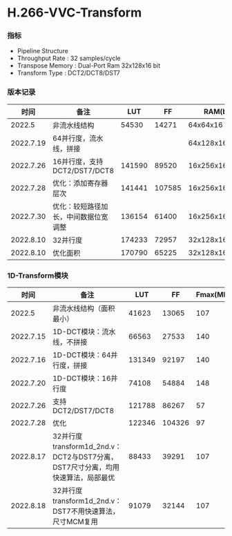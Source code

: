 # H.266-VVC-Transform

### 指标

- Pipeline Structure
- Throughput Rate : 32 samples/cycle
- Transpose Memory : Dual-Port Ram 32x128x16 bit 
- Transform Type : DCT2/DCT8/DST7

### 版本记录

| 时间      | 备注                                 | LUT    | FF     | RAM(bits)       | Fmax(MHz) |
| --------- | ------------------------------------ | ------ | ------ | --------------- | --------- |
| 2022.5    | 非流水线结构                         | 54530  | 14271  | 64x64x16        | 107       |
| 2022.7.19 | 64并行度，流水线，拼接               |        |        | 64x128x16       |           |
| 2022.7.26 | 16并行度，支持DCT2/DST7/DCT8         | 141590 | 89520  | 16x256x16       | 51        |
| 2022.7.28 | 优化：添加寄存器层次                 | 141441 | 107585 | 16x256x16       | 97        |
| 2022.7.30 | 优化：较短路径加长，中间数据位宽调整 | 136154 | 61400  | 16x256x16       | 102       |
| 2022.8.10 | 32并行度                             | 174233 | 72957  | 32x128x16+64x10 | 105       |
| 2022.8.10 | 优化面积                             | 170790 | 65225  | 32x128x16+64x10 | 107       |

### 1D-Transform模块

| 时间      | 备注                                                         | LUT    | FF     | Fmax(MHz) |
| --------- | ------------------------------------------------------------ | ------ | ------ | --------- |
| 2022.5    | 非流水线结构（面积最小）                                     | 41623  | 13065  | 107       |
| 2022.7.15 | 1D-DCT模块：流水线，不拼接                                   | 66563  | 27533  | 140       |
| 2022.7.16 | 1D-DCT模块：64并行度，拼接                                   | 131349 | 92197  | 140       |
| 2022.7.20 | 1D-DCT模块：16并行度                                         | 74108  | 54884  | 148       |
| 2022.7.26 | 支持DCT2/DST7/DCT8                                           | 121788 | 86267  | 57        |
| 2022.7.28 | 优化                                                         | 122346 | 104326 | 97        |
| 2022.8.17 | 32并行度transform1d_2nd.v：DCT2与DST7分离，DST7尺寸分离，均用快速算法，局部最优 | 88433  | 39291  | 107       |
| 2022.8.18 | 32并行度transform1d_2nd.v：DST7不用快速算法，尺寸MCM复用     | 91079  | 32144  | 107       |

